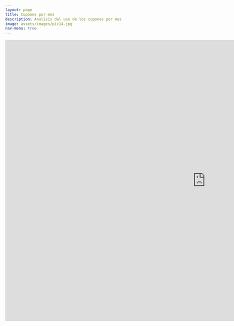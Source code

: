 ```yaml
---
layout: page
title: Cupones por mes
description: Analisis del uso de los cupones por mes
image: assets/images/pic14.jpg
nav-menu: true
---
```


<section id="one" class="row center-xs">
<iframe width="1280px" height="900px" style="border:none;"  src="https://public.tableau.com/views/cooperativa_universitaria_cupones_por_mes/CuponesMesActual?:showVizHome=no&:embed=true" name="iframe_a"></iframe>
</section>

